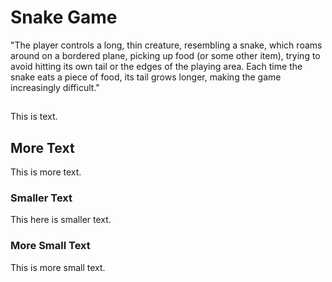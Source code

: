 # Snake Game 
"The player controls a long, thin creature, resembling a snake, which roams around on a bordered plane, picking up food (or some other item), trying to avoid hitting its own tail or the edges of the playing area. Each time the snake eats a piece of food, its tail grows longer, making the game increasingly difficult."
## 
This is text.
## More Text
This is more text. 
### Smaller Text
This here is smaller text.
### More Small Text 
This is more small text. 